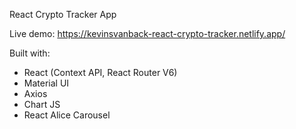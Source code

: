 React Crypto Tracker App

Live demo: https://kevinsvanback-react-crypto-tracker.netlify.app/

Built with:
- React (Context API, React Router V6)
- Material UI
- Axios
- Chart JS
- React Alice Carousel
